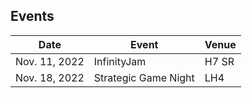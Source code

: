 ## Events

| Date          | Event       | Venue |
| -----------   | ----------- | ------|
| Nov. 11, 2022 | InfinityJam | H7 SR |
| Nov. 18, 2022 | Strategic Game Night | LH4 | 
